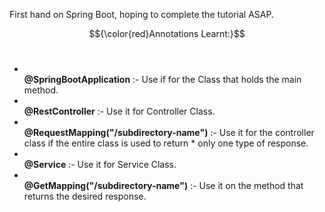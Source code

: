 First hand on Spring Boot, hoping to complete the tutorial ASAP.

$${\color{red}Annotations Learnt:}$$
<br>
* <br> <b>@SpringBootApplication</b> :- Use if for the Class that holds the main method.
* <br> <b>@RestController</b> :- Use it for Controller Class.
* <br> <b>@RequestMapping("/subdirectory-name")</b> :- Use it for the controller class if the entire class is used to return * only one type of response.
* <br> <b>@Service</b> :- Use it for Service Class.
* <br> <b>@GetMapping("/subdirectory-name")</b> :- Use it on the method that returns the desired response.
